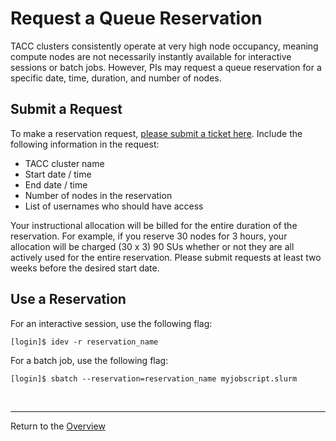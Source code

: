 # Request a Queue Reservation

TACC clusters consistently operate at very high node occupancy, meaning compute
nodes are not necessarily instantly available for interactive sessions or batch
jobs. However, PIs may request a queue reservation for a specific date, time,
duration, and number of nodes.

## Submit a Request

To make a reservation request, [please submit a ticket here](https://portal.tacc.utexas.edu/tacc-consulting).
Include the following information in the request:

* TACC cluster name
* Start date / time
* End date / time
* Number of nodes in the reservation
* List of usernames who should have access

Your instructional allocation will be billed for the entire duration of the
reservation. For example, if you reserve 30 nodes for 3 hours, your allocation
will be charged (30 x 3) 90 SUs whether or not they are all actively used for
the entire reservation. Please submit requests at least two weeks before the
desired start date.

## Use a Reservation

For an interactive session, use the following flag:

```
[login]$ idev -r reservation_name
```

For a batch job, use the following flag:

```
[login]$ sbatch --reservation=reservation_name myjobscript.slurm
```

<br>

---
Return to the [Overview](index.md)
